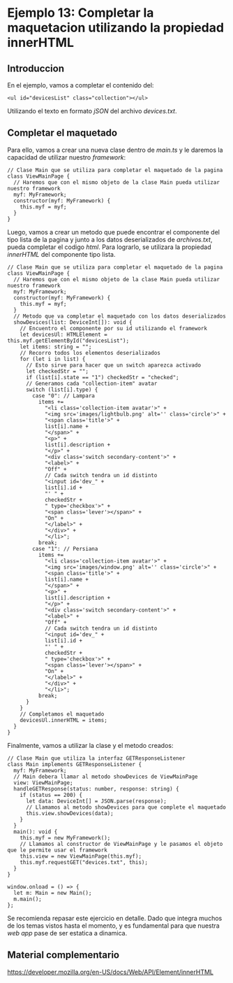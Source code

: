# Ejemplo 13: Completar la maquetacion utilizando la propiedad innerHTML

## Introduccion

En el ejemplo, vamos a completar el contenido del:

```
<ul id="devicesList" class="collection"></ul>
```

Utilizando el texto en formato _jSON_ del archivo _devices.txt_.

## Completar el maquetado

Para ello, vamos a crear una nueva clase dentro de _main.ts_ y le daremos la capacidad de utilizar nuestro _framework_:

```
// Clase Main que se utiliza para completar el maquetado de la pagina
class ViewMainPage {
  // Haremos que con el mismo objeto de la clase Main pueda utilizar nuestro framework
  myf: MyFramework;
  constructor(myf: MyFramework) {
    this.myf = myf;
  }
}
```

Luego, vamos a crear un metodo que puede encontrar el componente del tipo lista de la pagina y junto a los datos deserializados de _archivos.txt_, pueda completar el codigo _html_. Para lograrlo, se utilizara la propiedad _innerHTML_ del componente tipo lista.

```
// Clase Main que se utiliza para completar el maquetado de la pagina
class ViewMainPage {
  // Haremos que con el mismo objeto de la clase Main pueda utilizar nuestro framework
  myf: MyFramework;
  constructor(myf: MyFramework) {
    this.myf = myf;
  }
  // Metodo que va completar el maquetado con los datos deserializados
  showDevices(list: DeviceInt[]): void {
    // Encuentro el componente por su id utilizando el framework
    let devicesUl: HTMLElement = this.myf.getElementById("devicesList");
    let items: string = "";
    // Recorro todos los elementos deserializados
    for (let i in list) {
      // Esto sirve para hacer que un switch aparezca activado
      let checkedStr = "";
      if (list[i].state == "1") checkedStr = "checked";
      // Generamos cada "collection-item" avatar
      switch (list[i].type) {
        case "0": // Lampara
          items +=
            "<li class='collection-item avatar'>" +
            "<img src='images/lightbulb.png' alt='' class='circle'>" +
            "<span class='title'>" +
            list[i].name +
            "</span>" +
            "<p>" +
            list[i].description +
            "</p>" +
            "<div class='switch secondary-content'>" +
            "<label>" +
            "Off" +
            // Cada switch tendra un id distinto
            "<input id='dev_" +
            list[i].id +
            "' " +
            checkedStr +
            " type='checkbox'>" +
            "<span class='lever'></span>" +
            "On" +
            "</label>" +
            "</div>" +
            "</li>";
          break;
        case "1": // Persiana
          items +=
            "<li class='collection-item avatar'>" +
            "<img src='images/window.png' alt='' class='circle'>" +
            "<span class='title'>" +
            list[i].name +
            "</span>" +
            "<p>" +
            list[i].description +
            "</p>" +
            "<div class='switch secondary-content'>" +
            "<label>" +
            "Off" +
            // Cada switch tendra un id distinto
            "<input id='dev_" +
            list[i].id +
            "' " +
            checkedStr +
            " type='checkbox'>" +
            "<span class='lever'></span>" +
            "On" +
            "</label>" +
            "</div>" +
            "</li>";
          break;
      }
    }
    // Completamos el maquetado
    devicesUl.innerHTML = items;
  }
}
```

Finalmente, vamos a utilizar la clase y el metodo creados:

```
// Clase Main que utiliza la interfaz GETResponseListener
class Main implements GETResponseListener {
  myf: MyFramework;
  // Main debera llamar al metodo showDevices de ViewMainPage
  view: ViewMainPage;
  handleGETResponse(status: number, response: string) {
    if (status == 200) {
      let data: DeviceInt[] = JSON.parse(response);
      // Llamamos al metodo showDevices para que complete el maquetado
      this.view.showDevices(data);
    }
  }
  main(): void {
    this.myf = new MyFramework();
    // Llamamos al constructor de ViewMainPage y le pasamos el objeto que le permite usar el framework
    this.view = new ViewMainPage(this.myf);
    this.myf.requestGET("devices.txt", this);
  }
}

window.onload = () => {
  let m: Main = new Main();
  m.main();
};
```

Se recomienda repasar este ejercicio en detalle. Dado que integra muchos de los temas vistos hasta el momento, y es fundamental para que nuestra _web app_ pase de ser estatica a dinamica.

## Material complementario

https://developer.mozilla.org/en-US/docs/Web/API/Element/innerHTML
